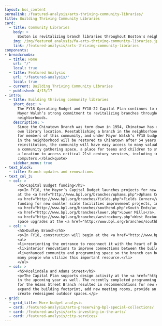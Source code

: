 ```yaml
---
layout: bos_content
permalink: /featured-analysis/arts-thriving-community-libraries/
title: Building Thriving Community Libraries
card:
  - title: Community Libraries
    body: >
      Boston is revitalizing branch libraries throughout Boston's neighborhoods.
    img: /img/featured_analysis/fa-arts-thriving-community-libraries.jpg
    link: /featured-analysis/arts-thriving-community-libraries
components:
- breadcrumbs:
  - title: Home
    url: "/"
    local: true
  - title: Featured Analysis
    url: "/featured-analysis/"
    local: true
  - current: Building Thriving Community Libraries
  - published: 4/13/17
- intro:
  - title: Building thriving community libraries
    short_desc: >
      The FY18 Operating Budget and FY18-22 Capital Plan continues to demonstrate 
      Mayor Walsh’s strong commitment to revitalizing branches throughout Boston’s 
      neighborhoods.
    description: >
      Since the Chinatown Branch was torn down in 1954, Chinatown has remained without its 
      own library location. Reestablishing a branch in the neighborhood has been a high priority 
      for members of this community, and under Mayor Walsh’s FY18 budget, library services 
      in the neighborhood will be restored to Chinatown after 54 years. <blockquote>With this 
      reinstitution, the community will have easy access to many valuable services, including 
      a community gathering space, a place for teens and children to study and learn, and
      a location to access critical 21st century services, including internet and 
      computers.</blockquote>
    sidebar_menu: true
- text_block:
  - title: Branch updates and renovations
- text_col_3:
  - col: >
      <h5>Capital Budget funding</h5>
      <p>In FY18, the Mayor’s Capital Budget launches projects for new or renovated spaces 
      at the <a href="http://www.bpl.org/branches/uphams.php">Uphams Corner</a> and 
      <a href="http://www.bpl.org/branches/fields.php">Fields Corner</a> branches. It also includes 
      funding for new smaller scale facilities improvement projects, including interior updates at the
      <a href="http://www.bpl.org/branches/southend.php">South End</a>, 
      <a href="http://www.bpl.org/branches/lower.php">Lower Mills</a>, and 
      <a href="http://www.bpl.org/branches/westroxbury.php">West Roxbury</a> branches, and landscaping and exterior 
      space upgrades at the <a href="http://www.bpl.org/branches/southboston.php">South Boston Branch</a>.</p>
  - col: >
      <h5>Dudley Branch</h5>
      <p>In FY18, construction will begin at the <a href="http://www.bpl.org/branches/dudley.php">Dudley Branch</a>. This $14.7 million project includes:</p>
      <ul>
      <li>reorienting the entrance to reconnect it with the heart of Dudley Square;</li>
      <li>interior renovations to improve connections between the building’s spaces; and</li>
      <li>enhanced community and programming space so the branch can better serve the 
      many people who utilize this important resource.</li>
      </ul>
  - col: >
      <h5>Roslindale and Adams Street</h5>
      <p>The Capital Plan supports design activity at the <a href="http://www.bpl.org/branches/roslindale.php">Roslindale</a> and <a href="http://www.bpl.org/branches/adams.php">Adams Street</a> branches 
      in the upcoming year as well. The recently completed programming study and community process 
      for the Adams Street Branch resulted in recommendations for new construction that will 
      expand the building footprint, add new meeting rooms, provide an enhanced teen space, and 
      create redesigned outdoor spaces.</p>
- grid:
  - grid_title: More budget analysis
  - card: /featured-analysis/arts-preserving-bpl-special-collections/
  - card: /featured-analysis/arts-investing-in-the-arts/
  - card: /featured-analysis/city-services/
---
```

